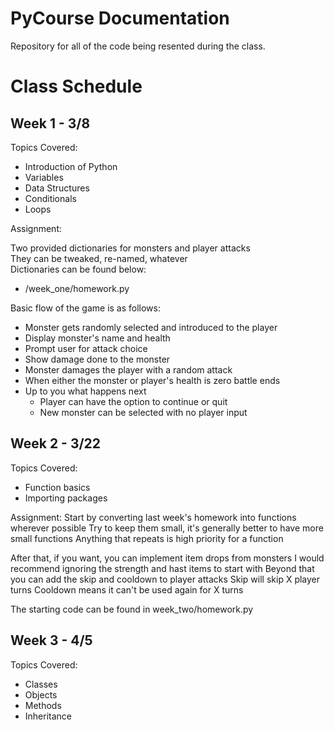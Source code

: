 # PyCourse Documentation
Repository for all of the code being resented during the class.

# Class Schedule
## Week 1 - 3/8
Topics Covered:
- Introduction of Python
- Variables
- Data Structures
- Conditionals
- Loops

Assignment:

Two provided dictionaries for monsters and player attacks  
They can be tweaked, re-named, whatever  
Dictionaries can be found below:  
- /week_one/homework.py

Basic flow of the game is as follows:
- Monster gets randomly selected and introduced to the player
- Display monster's name and health
- Prompt user for attack choice
- Show damage done to the monster
- Monster damages the player with a random attack
- When either the monster or player's health is zero battle ends
- Up to you what happens next
  - Player can have the option to continue or quit
  - New monster can be selected with no player input

## Week 2 - 3/22
Topics Covered:
- Function basics
- Importing packages

Assignment:
Start by converting last week's homework into functions wherever possible
Try to keep them small, it's generally better to have more small functions
Anything that repeats is high priority for a function

After that, if you want, you can implement item drops from monsters
I would recommend ignoring the strength and hast items to start with
Beyond that you can add the skip and cooldown to player attacks
Skip will skip X player turns
Cooldown means it can't be used again for X turns

The starting code can be found in week_two/homework.py

## Week 3 - 4/5
Topics Covered:
- Classes
- Objects
- Methods
- Inheritance